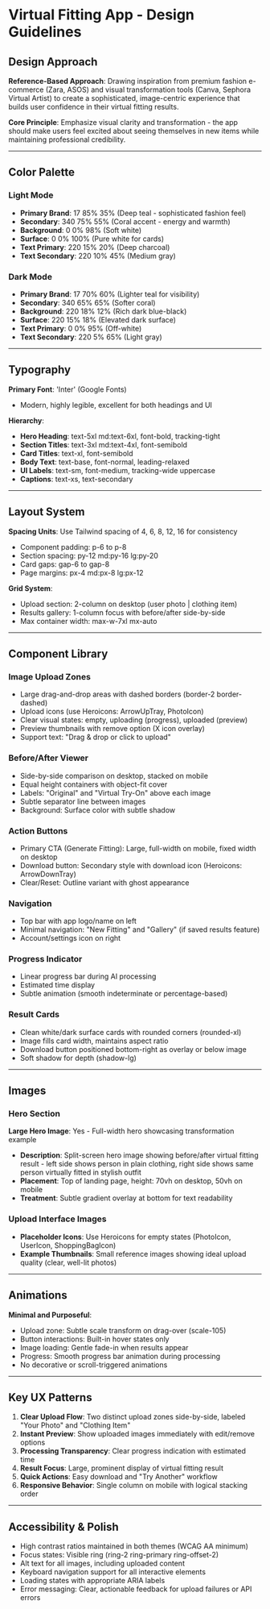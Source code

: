 # Virtual Fitting App - Design Guidelines

## Design Approach

**Reference-Based Approach**: Drawing inspiration from premium fashion e-commerce (Zara, ASOS) and visual transformation tools (Canva, Sephora Virtual Artist) to create a sophisticated, image-centric experience that builds user confidence in their virtual fitting results.

**Core Principle**: Emphasize visual clarity and transformation - the app should make users feel excited about seeing themselves in new items while maintaining professional credibility.

---

## Color Palette

### Light Mode
- **Primary Brand**: 17 85% 35% (Deep teal - sophisticated fashion feel)
- **Secondary**: 340 75% 55% (Coral accent - energy and warmth)
- **Background**: 0 0% 98% (Soft white)
- **Surface**: 0 0% 100% (Pure white for cards)
- **Text Primary**: 220 15% 20% (Deep charcoal)
- **Text Secondary**: 220 10% 45% (Medium gray)

### Dark Mode
- **Primary Brand**: 17 70% 60% (Lighter teal for visibility)
- **Secondary**: 340 65% 65% (Softer coral)
- **Background**: 220 18% 12% (Rich dark blue-black)
- **Surface**: 220 15% 18% (Elevated dark surface)
- **Text Primary**: 0 0% 95% (Off-white)
- **Text Secondary**: 220 5% 65% (Light gray)

---

## Typography

**Primary Font**: 'Inter' (Google Fonts)
- Modern, highly legible, excellent for both headings and UI

**Hierarchy**:
- **Hero Heading**: text-5xl md:text-6xl, font-bold, tracking-tight
- **Section Titles**: text-3xl md:text-4xl, font-semibold
- **Card Titles**: text-xl, font-semibold
- **Body Text**: text-base, font-normal, leading-relaxed
- **UI Labels**: text-sm, font-medium, tracking-wide uppercase
- **Captions**: text-xs, text-secondary

---

## Layout System

**Spacing Units**: Use Tailwind spacing of 4, 6, 8, 12, 16 for consistency
- Component padding: p-6 to p-8
- Section spacing: py-12 md:py-16 lg:py-20
- Card gaps: gap-6 to gap-8
- Page margins: px-4 md:px-8 lg:px-12

**Grid System**:
- Upload section: 2-column on desktop (user photo | clothing item)
- Results gallery: 1-column focus with before/after side-by-side
- Max container width: max-w-7xl mx-auto

---

## Component Library

### Image Upload Zones
- Large drag-and-drop areas with dashed borders (border-2 border-dashed)
- Upload icons (use Heroicons: ArrowUpTray, PhotoIcon)
- Clear visual states: empty, uploading (progress), uploaded (preview)
- Preview thumbnails with remove option (X icon overlay)
- Support text: "Drag & drop or click to upload"

### Before/After Viewer
- Side-by-side comparison on desktop, stacked on mobile
- Equal height containers with object-fit cover
- Labels: "Original" and "Virtual Try-On" above each image
- Subtle separator line between images
- Background: Surface color with subtle shadow

### Action Buttons
- Primary CTA (Generate Fitting): Large, full-width on mobile, fixed width on desktop
- Download button: Secondary style with download icon (Heroicons: ArrowDownTray)
- Clear/Reset: Outline variant with ghost appearance

### Navigation
- Top bar with app logo/name on left
- Minimal navigation: "New Fitting" and "Gallery" (if saved results feature)
- Account/settings icon on right

### Progress Indicator
- Linear progress bar during AI processing
- Estimated time display
- Subtle animation (smooth indeterminate or percentage-based)

### Result Cards
- Clean white/dark surface cards with rounded corners (rounded-xl)
- Image fills card width, maintains aspect ratio
- Download button positioned bottom-right as overlay or below image
- Soft shadow for depth (shadow-lg)

---

## Images

### Hero Section
**Large Hero Image**: Yes - Full-width hero showcasing transformation example
- **Description**: Split-screen hero image showing before/after virtual fitting result - left side shows person in plain clothing, right side shows same person virtually fitted in stylish outfit
- **Placement**: Top of landing page, height: 70vh on desktop, 50vh on mobile
- **Treatment**: Subtle gradient overlay at bottom for text readability

### Upload Interface Images
- **Placeholder Icons**: Use Heroicons for empty states (PhotoIcon, UserIcon, ShoppingBagIcon)
- **Example Thumbnails**: Small reference images showing ideal upload quality (clear, well-lit photos)

---

## Animations

**Minimal and Purposeful**:
- Upload zone: Subtle scale transform on drag-over (scale-105)
- Button interactions: Built-in hover states only
- Image loading: Gentle fade-in when results appear
- Progress: Smooth progress bar animation during processing
- No decorative or scroll-triggered animations

---

## Key UX Patterns

1. **Clear Upload Flow**: Two distinct upload zones side-by-side, labeled "Your Photo" and "Clothing Item"
2. **Instant Preview**: Show uploaded images immediately with edit/remove options
3. **Processing Transparency**: Clear progress indication with estimated time
4. **Result Focus**: Large, prominent display of virtual fitting result
5. **Quick Actions**: Easy download and "Try Another" workflow
6. **Responsive Behavior**: Single column on mobile with logical stacking order

---

## Accessibility & Polish

- High contrast ratios maintained in both themes (WCAG AA minimum)
- Focus states: Visible ring (ring-2 ring-primary ring-offset-2)
- Alt text for all images, including uploaded content
- Keyboard navigation support for all interactive elements
- Loading states with appropriate ARIA labels
- Error messaging: Clear, actionable feedback for upload failures or API errors